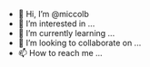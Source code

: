- 👋 Hi, I’m @miccolb
- 👀 I’m interested in ...
- 🌱 I’m currently learning ...
- 💞️ I’m looking to collaborate on ...
- 📫 How to reach me ...

<!---
miccolb/miccolb is a ✨ special ✨ repository because its `README.md` (this file) appears on your GitHub profile.
You can click the Preview link to take a look at your changes.
--->
